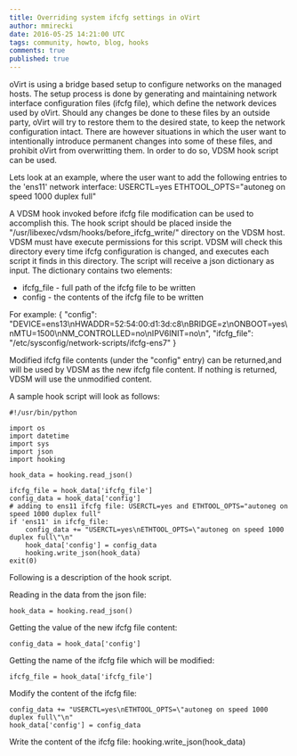 ```yaml
---
title: Overriding system ifcfg settings in oVirt
author: mmirecki
date: 2016-05-25 14:21:00 UTC
tags: community, howto, blog, hooks
comments: true
published: true
---
```


oVirt is using a bridge based setup to configure networks on the managed hosts. The setup process is done by generating and maintaining network interface configuration files (ifcfg file), which define the network devices used by oVirt.
Should any changes be done to these files by an outside party, oVirt will try to restore them to the desired state, to keep the network configuration intact.
There are however situations in which the user want to intentionally introduce permanent changes into some of these files, and prohibit oVirt from overwritting them. In order to do so, VDSM hook script can be used.

Lets look at an example, where the user want to add the following entries to the 'ens11' network interface:
    USERCTL=yes
    ETHTOOL_OPTS="autoneg on speed 1000 duplex full"

A VDSM hook invoked before ifcfg file modification can be used to accomplish this.
The hook script should be placed inside the "/usr/libexec/vdsm/hooks/before_ifcfg_write/" directory on the VDSM host. VDSM must have execute permissions for this script. VDSM will check this directory every time ifcfg configuration is changed, and executes each script it finds in this directory. 
The script will receive a json dictionary as input. The dictionary contains two elements:
- ifcfg_file - full path of the ifcfg file to be written
- config - the contents of the ifcfg file to be written 

For example:
    {
        "config": "DEVICE=ens13\nHWADDR=52:54:00:d1:3d:c8\nBRIDGE=z\nONBOOT=yes\nMTU=1500\nNM_CONTROLLED=no\nIPV6INIT=no\n", 
        "ifcfg_file": "/etc/sysconfig/network-scripts/ifcfg-ens7"
    }

Modified ifcfg file contents (under the "config" entry) can be returned,and will be used by VDSM as the new ifcfg file content. If nothing is returned, VDSM will use the unmodified content.

A sample hook script will look as follows:

    #!/usr/bin/python
    
    import os
    import datetime
    import sys
    import json
    import hooking
    
    hook_data = hooking.read_json()
    
    ifcfg_file = hook_data['ifcfg_file']
    config_data = hook_data['config']
    # adding to ens11 ifcfg file: USERCTL=yes and ETHTOOL_OPTS="autoneg on speed 1000 duplex full"
    if 'ens11' in ifcfg_file:
        config_data += "USERCTL=yes\nETHTOOL_OPTS=\"autoneg on speed 1000 duplex full\"\n"
        hook_data['config'] = config_data
        hooking.write_json(hook_data)
    exit(0)

Following is a description of the hook script.

Reading in the data from the json file:
  
    hook_data = hooking.read_json()

Getting the value of the new ifcfg file content:
  
    config_data = hook_data['config']

Getting the name of the ifcfg file which will be modified:
  
    ifcfg_file = hook_data['ifcfg_file']

Modify the content of the ifcfg file:
  
    config_data += "USERCTL=yes\nETHTOOL_OPTS=\"autoneg on speed 1000 duplex full\"\n"
    hook_data['config'] = config_data

Write the content of the ifcfg file:
    hooking.write_json(hook_data)